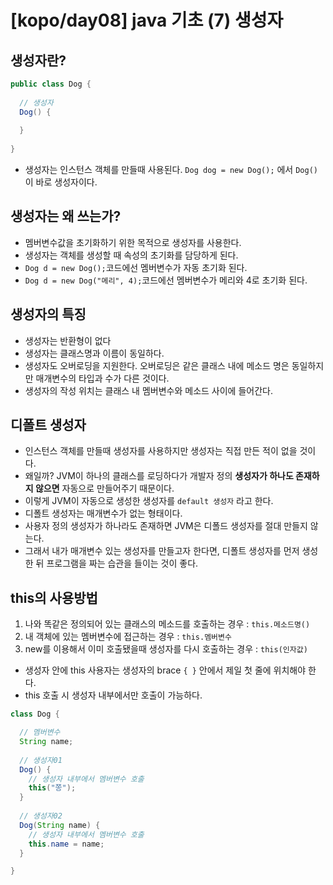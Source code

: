 # [kopo/day08] java 기초 (7) 생성자

## 생성자란?

```java
public class Dog {
  
  // 생성자
  Dog() {
    
  }
  
}
```

- 생성자는 인스턴스 객체를 만들때 사용된다. `Dog dog = new Dog();` 에서 `Dog()`이 바로 생성자이다.


## 생성자는 왜 쓰는가?
- 멤버변수값을 초기화하기 위한 목적으로 생성자를 사용한다. 
- 생성자는 객체를 생성할 때 속성의 초기화를 담당하게 된다.
- `Dog d = new Dog();`코드에선 멤버변수가 자동 초기화 된다.
- `Dog d = new Dog("메리", 4);`코드에선 멤버변수가 메리와 4로 초기화 된다.

## 생성자의 특징
- 생성자는 반환형이 없다
- 생성자는 클래스명과 이름이 동일하다. 
- 생성자도 오버로딩을 지원한다. 오버로딩은 같은 클래스 내에 메소드 명은 동일하지만 매개변수의 타입과 수가 다른 것이다.
- 생성자의 작성 위치는 클래스 내 멤버변수와 메소드 사이에 들어간다. 

## 디폴트 생성자
- 인스턴스 객체를 만들때 생성자를 사용하지만 생성자는 직접 만든 적이 없을 것이다. 
- 왜일까? JVM이 하나의 클래스를 로딩하다가 개발자 정의 **생성자가 하나도 존재하지 않으면** 자동으로 만들어주기 때문이다.
- 이렇게 JVM이 자동으로 생성한 생성자를 `default 생성자` 라고 한다.
- 디폴트 생성자는 매개변수가 없는 형태이다.
- 사용자 정의 생성자가 하나라도 존재하면 JVM은 디폴드 생성자를 절대 만들지 않는다. 
- 그래서 내가 매개변수 있는 생성자를 만들고자 한다면, 디폴트 생성자를 먼저 생성한 뒤 프로그램을 짜는 습관을 들이는 것이 좋다. 

## this의 사용방법
1. 나와 똑같은 정의되어 있는 클래스의 메소드를 호출하는 경우 : `this.메소드명()`
2. 내 객체에 있는 멤버변수에 접근하는 경우 : `this.멤버변수`
3. new를 이용해서 이미 호출됐을때 생성자를 다시 호출하는 경우 : `this(인자값)`

- 생성자 안에 this 사용자는 생성자의 brace `{ }` 안에서 제일 첫 줄에 위치해야 한다.
- this 호출 시 생성자 내부에서만 호출이 가능하다.

```java
class Dog {

  // 멤버변수
  String name;
  
  // 생성자01
  Dog() {
    // 생성자 내부에서 멤버변수 호출
    this("쫑");
  } 
  
  // 생성자02
  Dog(String name) {
    // 생성자 내부에서 멤버변수 호출
    this.name = name;
  } 

}
```


